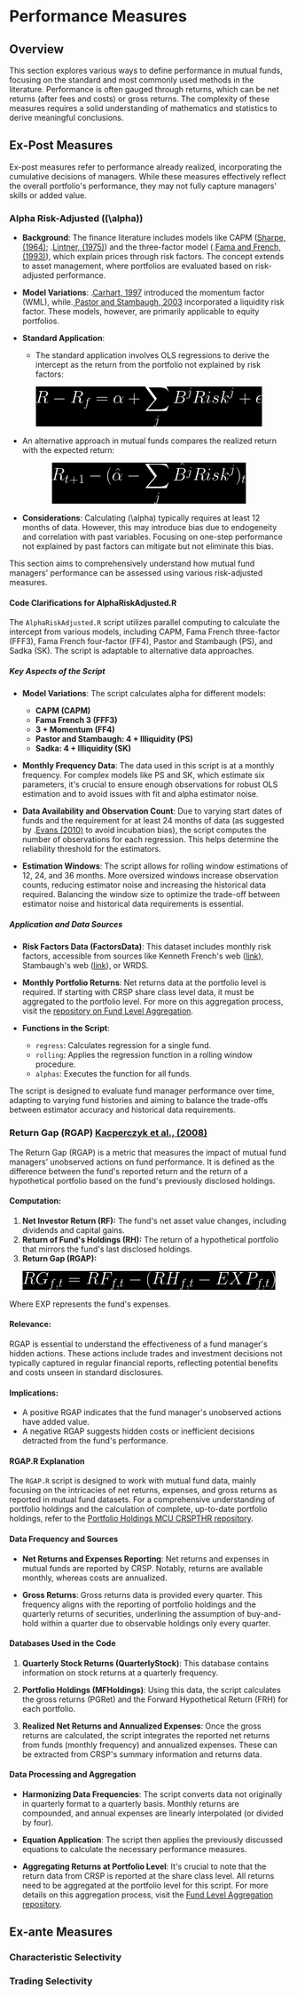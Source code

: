 # Performance Measures

## Overview

This section explores various ways to define performance in mutual funds, focusing on the standard and most commonly used methods in the literature. Performance is often gauged through returns, which can be net returns (after fees and costs) or gross returns. The complexity of these measures requires a solid understanding of mathematics and statistics to derive meaningful conclusions.

## Ex-Post Measures

Ex-post measures refer to performance already realized, incorporating the cumulative decisions of managers. While these measures effectively reflect the overall portfolio's performance, they may not fully capture managers' skills or added value.

### Alpha Risk-Adjusted (\(\alpha\))

- **Background**: The finance literature includes models like CAPM ([Sharpe, (1964)](https://onlinelibrary.wiley.com/doi/full/10.1111/j.1540-6261.1964.tb02865.x); .[Lintner, (1975)](https://www.sciencedirect.com/science/article/pii/B9780127808505500186)) and the three-factor model (.[Fama and French, (1993)](http://www.sciencedirect.com/science/article/pii/0304405X93900235)), which explain prices through risk factors. The concept extends to asset management, where portfolios are evaluated based on risk-adjusted performance.

- **Model Variations**: .[Carhart, 1997](https://onlinelibrary.wiley.com/doi/abs/10.1111/j.1540-6261.1997.tb03808.x) introduced the momentum factor (WML), while.[ Pastor and Stambaugh, 2003](https://www.journals.uchicago.edu/doi/abs/10.1086/374184) incorporated a liquidity risk factor. These models, however, are primarily applicable to equity portfolios.

- **Standard Application**:
  - The standard application involves OLS regressions to derive the intercept as the return from the portfolio not explained by risk factors:


<div align="center">
    <img src="img/RAP.png" alt="R_{t+1}-\alpha-\sum_{j} B^{j} Risk^{j}">
</div>



  - An alternative approach in mutual funds compares the realized return with the expected return:


<div align="center">
    <img src="img/RAPA.png" alt="R_{t+1}-\alpha-\sum_{j} B^{j} Risk^{j}">
</div>


- **Considerations**: Calculating \(\alpha\) typically requires at least 12 months of data. However, this may introduce bias due to endogeneity and correlation with past variables. Focusing on one-step performance not explained by past factors can mitigate but not eliminate this bias.

This section aims to comprehensively understand how mutual fund managers' performance can be assessed using various risk-adjusted measures.

#### Code Clarifications for AlphaRiskAdjusted.R


The `AlphaRiskAdjusted.R` script utilizes parallel computing to calculate the intercept from various models, including CAPM, Fama French three-factor (FFF3), Fama French four-factor (FF4), Pastor and Stambaugh (PS), and Sadka (SK). The script is adaptable to alternative data approaches.

##### Key Aspects of the Script

- **Model Variations**: The script calculates alpha for different models:
  - **CAPM (CAPM)**
  - **Fama French 3 (FFF3)**
  - **3 + Momentum (FF4)**
  - **Pastor and Stambaugh: 4 + Illiquidity (PS)**
  - **Sadka: 4 + Illiquidity (SK)**

- **Monthly Frequency Data**: The data used in this script is at a monthly frequency. For complex models like PS and SK, which estimate six parameters, it's crucial to ensure enough observations for robust OLS estimation and to avoid issues with fit and alpha estimator noise.

- **Data Availability and Observation Count**: Due to varying start dates of funds and the requirement for at least 24 months of data (as suggested by .[Evans (2010)](https://onlinelibrary.wiley.com/doi/abs/10.1111/j.1540-6261.2010.01579.x) to avoid incubation bias), the script computes the number of observations for each regression. This helps determine the reliability threshold for the estimators.

- **Estimation Windows**: The script allows for rolling window estimations of 12, 24, and 36 months. More oversized windows increase observation counts, reducing estimator noise and increasing the historical data required. Balancing the window size to optimize the trade-off between estimator noise and historical data requirements is essential.

##### Application and Data Sources

- **Risk Factors Data (FactorsData)**: This dataset includes monthly risk factors, accessible from sources like Kenneth French's web ([link](https://mba.tuck.dartmouth.edu/pages/faculty/ken.french/data_library.html)), Stambaugh's web ([link](https://finance.wharton.upenn.edu/~stambaug/)), or WRDS.

- **Monthly Portfolio Returns**: Net returns data at the portfolio level is required. If starting with CRSP share class level data, it must be aggregated to the portfolio level. For more on this aggregation process, visit the [repository on Fund Level Aggregation](https://github.com/carr8824/Data-Cleaning/tree/main/DoctoralResearch-AssetManagement/FundLevel%20Aggregation).

- **Functions in the Script**:
  - `regress`: Calculates regression for a single fund.
  - `rolling`: Applies the regression function in a rolling window procedure.
  - `alphas`: Executes the function for all funds.

The script is designed to evaluate fund manager performance over time, adapting to varying fund histories and aiming to balance the trade-offs between estimator accuracy and historical data requirements.
 

### Return Gap (RGAP) [Kacperczyk et al., (2008)](https://academic.oup.com/rfs/article-lookup/doi/10.1093/rfs/hhl041)

The Return Gap (RGAP) is a metric that measures the impact of mutual fund managers' unobserved actions on fund performance. It is defined as the difference between the fund's reported return and the return of a hypothetical portfolio based on the fund's previously disclosed holdings.

#### Computation:
1. **Net Investor Return (RF):** The fund's net asset value changes, including dividends and capital gains.
2. **Return of Fund's Holdings (RH):** The return of a hypothetical portfolio that mirrors the fund's last disclosed holdings.
3. **Return Gap (RGAP):**


<div align="center">
    <img src="img/RGAP.png" alt=" RG_{f,t} = RF_{f,t} - (RH_{f,t} - EXP_{f,t})">
</div>

Where EXP represents the fund's expenses.

#### Relevance:

RGAP is essential to understand the effectiveness of a fund manager's hidden actions. These actions include trades and investment decisions not typically captured in regular financial reports, reflecting potential benefits and costs unseen in standard disclosures.

#### Implications:
- A positive RGAP indicates that the fund manager's unobserved actions have added value.
- A negative RGAP suggests hidden costs or inefficient decisions detracted from the fund's performance.



#### RGAP.R Explanation


The `RGAP.R` script is designed to work with mutual fund data, mainly focusing on the intricacies of net returns, expenses, and gross returns as reported in mutual fund datasets. For a comprehensive understanding of portfolio holdings and the calculation of complete, up-to-date portfolio holdings, refer to the [Portfolio Holdings MCU CRSPTHR repository](https://github.com/carr8824/Data-Cleaning/tree/main/DoctoralResearch-AssetManagement/PortfolioHoldings%20MCU%20CRSPTHR).

#### Data Frequency and Sources

- **Net Returns and Expenses Reporting**: Net returns and expenses in mutual funds are reported by CRSP. Notably, returns are available monthly, whereas costs are annualized.

- **Gross Returns**: Gross returns data is provided every quarter. This frequency aligns with the reporting of portfolio holdings and the quarterly returns of securities, underlining the assumption of buy-and-hold within a quarter due to observable holdings only every quarter.

#### Databases Used in the Code

1. **Quarterly Stock Returns (QuarterlyStock)**: This database contains information on stock returns at a quarterly frequency.

2. **Portfolio Holdings (MFHoldings)**: Using this data, the script calculates the gross returns (PGRet) and the Forward Hypothetical Return (FRH) for each portfolio.

3. **Realized Net Returns and Annualized Expenses**: Once the gross returns are calculated, the script integrates the reported net returns from funds (monthly frequency) and annualized expenses. These can be extracted from CRSP's summary information and returns data.

#### Data Processing and Aggregation

- **Harmonizing Data Frequencies**: The script converts data not originally in quarterly format to a quarterly basis. Monthly returns are compounded, and annual expenses are linearly interpolated (or divided by four).

- **Equation Application**: The script then applies the previously discussed equations to calculate the necessary performance measures.

- **Aggregating Returns at Portfolio Level**: It's crucial to note that the return data from CRSP is reported at the share class level. All returns need to be aggregated at the portfolio level for this script. For more details on this aggregation process, visit the [Fund Level Aggregation repository](https://github.com/carr8824/Data-Cleaning/tree/main/DoctoralResearch-AssetManagement/FundLevel%20Aggregation).



## Ex-ante Measures

### Characteristic Selectivity

### Trading Selectivity 


